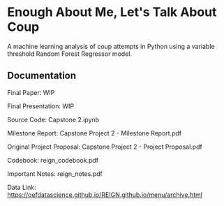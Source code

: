# Enough About Me, Let's Talk About Coup
A machine learning analysis of coup attempts in Python using a variable threshold Random Forest Regressor model.

## Documentation

Final Paper: WIP

Final Presentation: WIP

Source Code: Capstone 2.ipynb

Milestone Report: Capstone Project 2 - Milestone Report.pdf

Original Project Proposal: Capstone Project 2 - Project Proposal.pdf

Codebook: reign_codebook.pdf

Important Notes: reign_notes.pdf

Data Link: https://oefdatascience.github.io/REIGN.github.io/menu/archive.html
